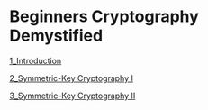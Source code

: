 # Beginners Cryptography Demystified

[1_Introduction ](https://github.com/sinapordanesh/Cybersecurity-Networking-Course-Notes/blob/main/Ethical%20Hacking%20Starter%20Kit/Ethical%20Hacking%20Starter%20Kit%20Bundle/Beginners%20Cryptography%20Demystified/1_Introduction%20ab56c97ae96d4efcbdd36b0e6e4b8a6f.md)

[2_Symmetric-Key Cryptography I](https://github.com/sinapordanesh/Cybersecurity-Networking-Course-Notes/blob/main/Ethical%20Hacking%20Starter%20Kit/Ethical%20Hacking%20Starter%20Kit%20Bundle/Beginners%20Cryptography%20Demystified/2_Symmetric-Key%20Cryptography%20I%203282fb86eb2647188bb6a9ef5350f1f9.md)

[3_Symmetric-Key Cryptography II](https://github.com/sinapordanesh/Cybersecurity-Networking-Course-Notes/blob/main/Ethical%20Hacking%20Starter%20Kit/Ethical%20Hacking%20Starter%20Kit%20Bundle/Beginners%20Cryptography%20Demystified/3_Symmetric-Key%20Cryptography%20II%20ef3c2c3ffecf406eb43bac4f9dd17066.md)